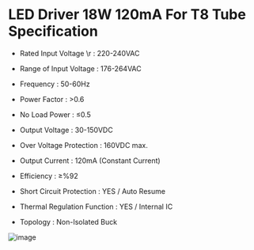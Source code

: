 # LED Driver 18W 120mA For T8 Tube Specification 

- Rated Input Voltage       \r  : 220-240VAC

- Range of Input Voltage      : 176-264VAC

- Frequency                   : 50-60Hz

- Power Factor                : >0.6

- No Load Power               : ≤0.5

- Output Voltage              : 30-150VDC

- Over Voltage Protection     : 160VDC max.

- Output Current              : 120mA (Constant Current)

- Efficiency                  : ≥%92

- Short Circuit Protection    : YES / Auto Resume

- Thermal Regulation Function : YES / Internal IC

- Topology                    : Non-Isolated Buck

![image](https://github.com/user-attachments/assets/35f44f31-20ef-4f03-b61d-273f3f13615c)

